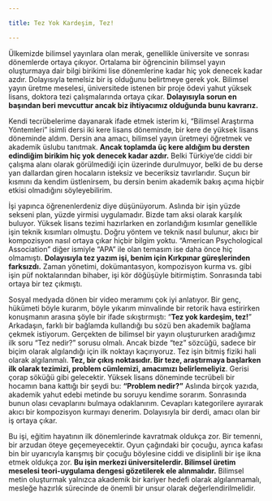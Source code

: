 ```yaml
---

title: Tez Yok Kardeşim, Tez!

---
```

Ülkemizde bilimsel yayınlara olan merak, genellikle üniversite ve sonrası dönemlerde ortaya çıkıyor. Ortalama bir öğrencinin bilimsel yayın oluşturmaya dair bilgi birikimi lise dönemlerine kadar hiç yok denecek kadar azdır. Dolayısıyla temelsiz bir iş olduğunu belirtmeye gerek yok. Bilimsel yayın üretme meselesi, üniversitede istenen bir proje ödevi yahut yüksek lisans, doktora tezi çalışmalarında ortaya çıkar. **Dolayısıyla sorun en başından beri mevcuttur ancak biz ihtiyacımız olduğunda bunu kavrarız.**

Kendi tecrübelerime dayanarak ifade etmek isterim ki, “Bilimsel Araştırma Yöntemleri” isimli dersi iki kere lisans döneminde, bir kere de yüksek lisans döneminde aldım. Dersin ana amacı, bilimsel yayın üretmeyi öğretmek ve akademik üslubu tanıtmak. **Ancak toplamda üç kere aldığım bu dersten edindiğim birikim hiç yok denecek kadar azdır.** Belki Türkiye’de ciddi bir çalışma alanı olarak görülmediği için üzerinde durulmuyor, belki de bu derse yan dallardan giren hocaların isteksiz ve beceriksiz tavırlarıdır. Suçun bir kısmını da kendim üstlenirsem, bu dersin benim akademik bakış açıma hiçbir etkisi olmadığını söyleyebilirim.

İşi yapınca öğrenenlerdeniz diye düşünüyorum. Aslında bir işin yüzde sekseni plan, yüzde yirmisi uygulamadır. Bizde tam aksi olarak karşılık buluyor. Yüksek lisans tezimi hazırlarken en zorlandığım kısımlar genellikle işin teknik kısımları olmuştu. Doğru yöntem ve teknik nasıl bulunur, akıcı bir kompozisyon nasıl ortaya çıkar hiçbir bilgim yoktu. “American Psychological Association” diğer ismiyle “APA” ile olan temasım ise daha önce hiç olmamıştı. **Dolayısıyla tez yazım işi, benim için Kırkpınar güreşlerinden farksızdı.** Zaman yönetimi, dokümantasyon, kompozisyon kurma vs. gibi işin püf noktalarından bihaber, işi kör döğüşüyle bitirmiştim. Sonrasında tabi ortaya bir tez çıkmıştı.

Sosyal medyada dönen bir video meramımı çok iyi anlatıyor. Bir genç, hükümeti böyle kurarım, böyle yıkarım minvalinde bir retorik hava estirirken konuşmanın arasına şöyle bir ifade sıkıştırmıştı: “**Tez yok kardeşim, tez!**” Arkadaşın, farklı bir bağlamda kullandığı bu sözü ben akademik bağlama çekmek istiyorum. Gerçekten de bilimsel bir yayın oluştururken aradığımız ilk soru “Tez nedir?” sorusu olmalı. Ancak bizde “tez” sözcüğü, sadece bir biçim olarak algılandığı için ilk noktayı kaçırıyoruz. Tez işin bitmiş fiziki hali olarak algılanmalı. **Tez, bir çıkış noktasıdır. Bir teze, araştırmaya başlarken ilk olarak tezimizi, problem cümlemizi, amacımızı belirlemeliyiz**. Gerisi çorap söküğü gibi gelecektir. Yüksek lisans döneminde tecrübeli bir hocamın bana kattığı bir şeydi bu: **“Problem nedir?”** Aslında birçok yazıda, akademik yahut edebi metinde bu soruyu kendime sorarım. Sonrasında bunun olası cevaplarını bulmaya odaklanırım. Cevapları kategorilere ayırarak akıcı bir kompozisyon kurmayı denerim. Dolayısıyla bir derdi, amacı olan bir iş ortaya çıkar.

Bu işi, eğitim hayatının ilk dönemlerinde kavratmak oldukça zor. Bir temenni, bir arzudan öteye geçemeyecektir. Oyun çağındaki bir çocuğu, ayrıca kafası bin bir uyarıcıyla karışmış bir çocuğu böylesine ciddi ve disiplinli bir işe ikna etmek oldukça zor. **Bu işin merkezi üniversitelerdir. Bilimsel üretim meselesi teori-uygulama dengesi gözetilerek ele alınmalıdır.** Bilimsel metin oluşturmak yalnızca akademik bir kariyer hedefi olarak algılanmamalı, mesleğe hazırlık sürecinde de önemli bir unsur olarak değerlendirilmelidir.